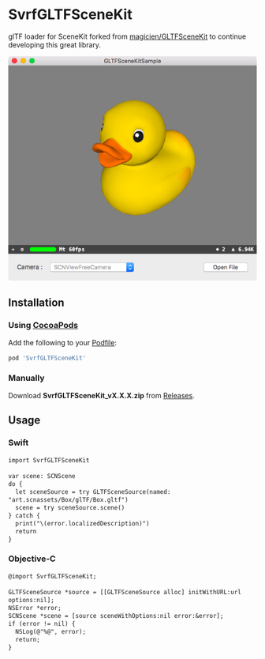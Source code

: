 # SvrfGLTFSceneKit
glTF loader for SceneKit forked from [magicien/GLTFSceneKit](https://github.com/magicien/GLTFSceneKit) to continue developing this great library.

![ScreenShot](https://raw.githubusercontent.com/svrf/SvrfGLTFSceneKit/master/screenshot.png)

## Installation
### Using [CocoaPods](http://cocoapods.org/)

Add the following to your [Podfile](http://guides.cocoapods.org/using/the-podfile.html):

```rb
pod 'SvrfGLTFSceneKit'
```

### Manually

Download **SvrfGLTFSceneKit_vX.X.X.zip** from [Releases](https://github.com/SVRF/SvrfGLTFSceneKit/releases).

## Usage

### Swift
```
import SvrfGLTFSceneKit

var scene: SCNScene
do {
  let sceneSource = try GLTFSceneSource(named: "art.scnassets/Box/glTF/Box.gltf")
  scene = try sceneSource.scene()
} catch {
  print("\(error.localizedDescription)")
  return
}
```

### Objective-C
```
@import SvrfGLTFSceneKit;

GLTFSceneSource *source = [[GLTFSceneSource alloc] initWithURL:url options:nil];
NSError *error;
SCNScene *scene = [source sceneWithOptions:nil error:&error];
if (error != nil) {
  NSLog(@"%@", error);
  return;
}
```
